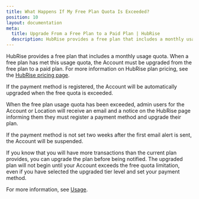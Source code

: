 ```yaml
---
title: What Happens If My Free Plan Quota Is Exceeded?
position: 10
layout: documentation
meta:
  title: Upgrade From a Free Plan to a Paid Plan | HubRise
  description: HubRise provides a free plan that includes a monthly usage quota. See how to upgrade to a paid plan when a free plan has met this usage quota.
---
```


HubRise provides a free plan that includes a monthly usage quota. When a free plan has met this usage quota, the Account must be upgraded from the free plan to a paid plan. For more information on HubRise plan pricing, see the [HubRise pricing page](/pricing).

If the payment method is registered, the Account will be automatically upgraded when the free quota is exceeded.

When the free plan usage quota has been exceeded, admin users for the Account or Location will receive an email and a notice on the HubRise page informing them they must register a payment method and upgrade their plan.

If the payment method is not set two weeks after the first email alert is sent, the Account will be suspended.

If you know that you will have more transactions than the current plan provides, you can upgrade the plan before being notified. The upgraded plan will not begin until your Account exceeds the free quota limitation, even if you have selected the upgraded tier level and set your payment method.

For more information, see [Usage](/docs/usage-plan/).
